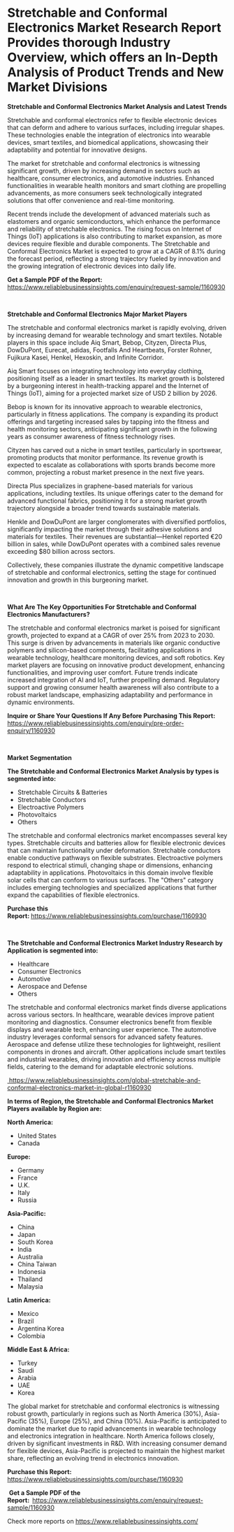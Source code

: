 <p><h1>Stretchable and Conformal Electronics Market Research Report Provides thorough Industry Overview, which offers an In-Depth Analysis of Product Trends and New Market Divisions</h1></p><p><strong>Stretchable and Conformal Electronics Market Analysis and Latest Trends</strong></p>
<p><p>Stretchable and conformal electronics refer to flexible electronic devices that can deform and adhere to various surfaces, including irregular shapes. These technologies enable the integration of electronics into wearable devices, smart textiles, and biomedical applications, showcasing their adaptability and potential for innovative designs.</p><p>The market for stretchable and conformal electronics is witnessing significant growth, driven by increasing demand in sectors such as healthcare, consumer electronics, and automotive industries. Enhanced functionalities in wearable health monitors and smart clothing are propelling advancements, as more consumers seek technologically integrated solutions that offer convenience and real-time monitoring.</p><p>Recent trends include the development of advanced materials such as elastomers and organic semiconductors, which enhance the performance and reliability of stretchable electronics. The rising focus on Internet of Things (IoT) applications is also contributing to market expansion, as more devices require flexible and durable components. The Stretchable and Conformal Electronics Market is expected to grow at a CAGR of 8.1% during the forecast period, reflecting a strong trajectory fueled by innovation and the growing integration of electronic devices into daily life.</p></p>
<p><strong>Get a Sample PDF of the Report:&nbsp;</strong> <a href="https://www.reliablebusinessinsights.com/enquiry/request-sample/1160930?utm_campaign=3039&utm_medium=2&utm_source=Github&utm_content=ia&utm_term=22032025&utm_id=stretchable-and-conformal-electronics">https://www.reliablebusinessinsights.com/enquiry/request-sample/1160930</a></p>
<p>&nbsp;</p>
<p><strong>Stretchable and Conformal Electronics Major Market Players</strong></p>
<p><p>The stretchable and conformal electronics market is rapidly evolving, driven by increasing demand for wearable technology and smart textiles. Notable players in this space include Aiq Smart, Bebop, Cityzen, Directa Plus, DowDuPont, Eurecat, adidas, Footfalls And Heartbeats, Forster Rohner, Fujikura Kasei, Henkel, Hexoskin, and Infinite Corridor.</p><p>Aiq Smart focuses on integrating technology into everyday clothing, positioning itself as a leader in smart textiles. Its market growth is bolstered by a burgeoning interest in health-tracking apparel and the Internet of Things (IoT), aiming for a projected market size of USD 2 billion by 2026.</p><p>Bebop is known for its innovative approach to wearable electronics, particularly in fitness applications. The company is expanding its product offerings and targeting increased sales by tapping into the fitness and health monitoring sectors, anticipating significant growth in the following years as consumer awareness of fitness technology rises.</p><p>Cityzen has carved out a niche in smart textiles, particularly in sportswear, promoting products that monitor performance. Its revenue growth is expected to escalate as collaborations with sports brands become more common, projecting a robust market presence in the next five years.</p><p>Directa Plus specializes in graphene-based materials for various applications, including textiles. Its unique offerings cater to the demand for advanced functional fabrics, positioning it for a strong market growth trajectory alongside a broader trend towards sustainable materials.</p><p>Henkle and DowDuPont are larger conglomerates with diversified portfolios, significantly impacting the market through their adhesive solutions and materials for textiles. Their revenues are substantial—Henkel reported €20 billion in sales, while DowDuPont operates with a combined sales revenue exceeding $80 billion across sectors.</p><p>Collectively, these companies illustrate the dynamic competitive landscape of stretchable and conformal electronics, setting the stage for continued innovation and growth in this burgeoning market.</p></p>
<p>&nbsp;</p>
<p><strong>What Are The Key Opportunities For Stretchable and Conformal Electronics Manufacturers?</strong></p>
<p><p>The stretchable and conformal electronics market is poised for significant growth, projected to expand at a CAGR of over 25% from 2023 to 2030. This surge is driven by advancements in materials like organic conductive polymers and silicon-based components, facilitating applications in wearable technology, healthcare monitoring devices, and soft robotics. Key market players are focusing on innovative product development, enhancing functionalities, and improving user comfort. Future trends indicate increased integration of AI and IoT, further propelling demand. Regulatory support and growing consumer health awareness will also contribute to a robust market landscape, emphasizing adaptability and performance in dynamic environments.</p></p>
<p><strong>Inquire or Share Your Questions If Any Before Purchasing This Report:</strong> <a href="https://www.reliablebusinessinsights.com/enquiry/pre-order-enquiry/1160930?utm_campaign=3039&utm_medium=2&utm_source=Github&utm_content=ia&utm_term=22032025&utm_id=stretchable-and-conformal-electronics">https://www.reliablebusinessinsights.com/enquiry/pre-order-enquiry/1160930</a></p>
<p>&nbsp;</p>
<p><strong>Market Segmentation</strong></p>
<p><strong>The Stretchable and Conformal Electronics Market Analysis by types is segmented into:</strong></p>
<p><ul><li>Stretchable Circuits & Batteries</li><li>Stretchable Conductors</li><li>Electroactive Polymers</li><li>Photovoltaics</li><li>Others</li></ul></p>
<p><p>The stretchable and conformal electronics market encompasses several key types. Stretchable circuits and batteries allow for flexible electronic devices that can maintain functionality under deformation. Stretchable conductors enable conductive pathways on flexible substrates. Electroactive polymers respond to electrical stimuli, changing shape or dimensions, enhancing adaptability in applications. Photovoltaics in this domain involve flexible solar cells that can conform to various surfaces. The "Others" category includes emerging technologies and specialized applications that further expand the capabilities of flexible electronics.</p></p>
<p><strong>Purchase this Report:&nbsp;</strong><a href="https://www.reliablebusinessinsights.com/purchase/1160930?utm_campaign=3039&utm_medium=2&utm_source=Github&utm_content=ia&utm_term=22032025&utm_id=stretchable-and-conformal-electronics">https://www.reliablebusinessinsights.com/purchase/1160930</a></p>
<p>&nbsp;</p>
<p><strong>The Stretchable and Conformal Electronics Market Industry Research by Application is segmented into:</strong></p>
<p><ul><li>Healthcare</li><li>Consumer Electronics</li><li>Automotive</li><li>Aerospace and Defense</li><li>Others</li></ul></p>
<p><p>The stretchable and conformal electronics market finds diverse applications across various sectors. In healthcare, wearable devices improve patient monitoring and diagnostics. Consumer electronics benefit from flexible displays and wearable tech, enhancing user experience. The automotive industry leverages conformal sensors for advanced safety features. Aerospace and defense utilize these technologies for lightweight, resilient components in drones and aircraft. Other applications include smart textiles and industrial wearables, driving innovation and efficiency across multiple fields, catering to the demand for adaptable electronic solutions.</p></p>
<p><a href="https://www.reliablebusinessinsights.com/global-stretchable-and-conformal-electronics-market-in-global-r1160930?utm_campaign=3039&utm_medium=2&utm_source=Github&utm_content=ia&utm_term=22032025&utm_id=stretchable-and-conformal-electronics">&nbsp;https://www.reliablebusinessinsights.com/global-stretchable-and-conformal-electronics-market-in-global-r1160930</a></p>
<p><strong>In terms of Region, the Stretchable and Conformal Electronics Market Players available by Region are:</strong></p>
<p>
    <p> <strong> North America: </strong>
        <ul>
            <li>United States</li>
            <li>Canada</li>
        </ul>
        </p> 
    <p> <strong> Europe: </strong>
        <ul>
            <li>Germany</li>
            <li>France</li>
            <li>U.K.</li>
            <li>Italy</li>
            <li>Russia</li>
        </ul>
        </p> 
    <p> <strong> Asia-Pacific: </strong>
        <ul>
            <li>China</li>
            <li>Japan</li>
            <li>South Korea</li>
            <li>India</li>
            <li>Australia</li>
            <li>China Taiwan</li>
            <li>Indonesia</li>
            <li>Thailand</li>
            <li>Malaysia</li>
        </ul>
        </p> 
    <p> <strong> Latin America: </strong>
        <ul>
            <li>Mexico</li>
            <li>Brazil</li>
            <li>Argentina Korea</li>
            <li>Colombia</li>
        </ul>
        </p> 
    <p> <strong> Middle East & Africa: </strong>
        <ul>
            <li>Turkey</li>
            <li>Saudi</li>
            <li>Arabia</li>
            <li>UAE</li>
            <li>Korea</li>
        </ul>
    </p>
    </p>
<p><p>The global market for stretchable and conformal electronics is witnessing robust growth, particularly in regions such as North America (30%), Asia-Pacific (35%), Europe (25%), and China (10%). Asia-Pacific is anticipated to dominate the market due to rapid advancements in wearable technology and electronics integration in healthcare. North America follows closely, driven by significant investments in R&D. With increasing consumer demand for flexible devices, Asia-Pacific is projected to maintain the highest market share, reflecting an evolving trend in electronics innovation.</p></p>
<p><strong>Purchase this Report: </strong><a href="https://www.reliablebusinessinsights.com/purchase/1160930?utm_campaign=3039&utm_medium=2&utm_source=Github&utm_content=ia&utm_term=22032025&utm_id=stretchable-and-conformal-electronics">https://www.reliablebusinessinsights.com/purchase/1160930</a></p>
<p>&nbsp;<strong>Get a Sample PDF of the Report:&nbsp;&nbsp;</strong><a href="https://www.reliablebusinessinsights.com/enquiry/request-sample/1160930?utm_campaign=3039&utm_medium=2&utm_source=Github&utm_content=ia&utm_term=22032025&utm_id=stretchable-and-conformal-electronics">https://www.reliablebusinessinsights.com/enquiry/request-sample/1160930</a></p>
<p><strong></strong></p>
<p>Check more reports on <a href="https://www.reliablebusinessinsights.com/?utm_campaign=3039&utm_medium=2&utm_source=Github&utm_content=ia&utm_term=22032025&utm_id=stretchable-and-conformal-electronics">https://www.reliablebusinessinsights.com/</a></p>